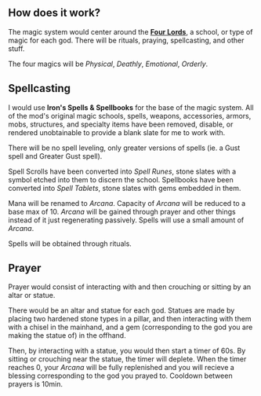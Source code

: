 ## How does it work?
The magic system would center around the <ins>**Four Lords**</ins>, a school, or type of magic for each god. There will be rituals, praying, spellcasting, and other stuff.

The four magics will be *Physical*, *Deathly*, *Emotional*, *Orderly*.

## Spellcasting
I would use **Iron's Spells & Spellbooks** for the base of the magic system. All of the mod's original magic schools, spells, weapons, accessories, armors, mobs, structures, and specialty items have been removed, disable, or rendered unobtainable to provide a blank slate for me to work with.

There will be no spell leveling, only greater versions of spells (ie. a Gust spell and Greater Gust spell).

Spell Scrolls have been converted into *Spell Runes*, stone slates with a symbol etched into them to discern the school. Spellbooks have been converted into *Spell Tablets*, stone slates with gems embedded in them.

Mana will be renamed to *Arcana*. Capacity of *Arcana* will be reduced to a base max of 10. *Arcana* will be gained through prayer and other things instead of it just regenerating passively. Spells will use a small amount of *Arcana*.

Spells will be obtained through rituals.

## Prayer
Prayer would consist of interacting with and then crouching or sitting by an altar or statue.

There would be an altar and statue for each god. Statues are made by placing two hardened stone types in a pillar, and then interacting with them with a chisel in the mainhand, and a gem (corresponding to the god you are making the statue of) in the offhand.

Then, by interacting with a statue, you would then start a timer of 60s. By sitting or crouching near the statue, the timer will deplete. When the timer reaches 0, your *Arcana* will be fully replenished and you will recieve a blessing corresponding to the god you prayed to. Cooldown between prayers is 10min.


